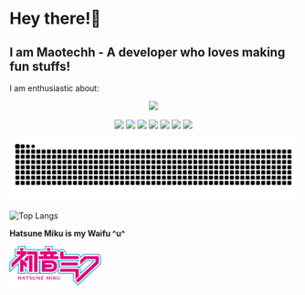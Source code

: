 # Hey there!👋  
## **I am Maotechh** - A developer who loves making fun stuffs!   

   
I am enthusiastic about:  
<p align="center">
  <a href="https://skillicons.dev">
    <img src="https://skillicons.dev/icons?i=arduino,docker,c,cpp,py,css,html,md,grafana,ps,ae,vim,git,github" />
  </a>
</p>

<p align="center">
  <img src="https://img.shields.io/badge/apple-222224?style=for-the-badge&logo=apple&logoColor=white" />
  <img src="https://img.shields.io/badge/Arduino-00979D?style=for-the-badge&logo=Arduino&logoColor=white" />
  <img src="https://img.shields.io/badge/espressif-E7352C?style=for-the-badge&logo=espressif&logoColor=white" />
  <img src="https://img.shields.io/badge/docker-1F81E8?style=for-the-badge&logo=docker&logoColor=white" />
  <img src="https://img.shields.io/badge/adobe-F40008?style=for-the-badge&logo=adobe&logoColor=white" />
  <img src="https://img.shields.io/badge/grafana-EF661E?style=for-the-badge&logo=grafana&logoColor=white" />
  <img src="https://img.shields.io/badge/ubuntu-E03D19?style=for-the-badge&logo=ubuntu&logoColor=white" />
</p>

<picture>
  <source media="(prefers-color-scheme: dark)" srcset="https://raw.githubusercontent.com/Maotechh/Maotechh/output/github-contribution-grid-snake-dark.svg">
  <source media="(prefers-color-scheme: light)" srcset="https://raw.githubusercontent.com/Maotechh/Maotechh/output/github-contribution-grid-snake.svg">
  <img alt="github contribution grid snake animation" src="https://raw.githubusercontent.com/Maotechh/Maotechh/output/github-contribution-grid-snake.svg">
</picture>

![Top Langs](https://github-readme-stats.vercel.app/api/top-langs/?username=Maotechh&layout=compact)

**Hatsune Miku is my Waifu ^u^**  

<img src="https://github.com/Maotechh/Maotechh/blob/main/Hatsune_miku_logo_v3.png" width="160" height="68.75" />
